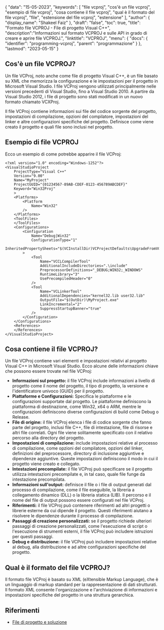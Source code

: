 {
"data": "15-05-2023",
  "keywords": [
"file vcproj",
"cos'è un file vcproj",
"esempio di file vcproj",
"cosa contiene il file vcproj",
"qual è il formato del file vcproj",
"file",
"estensione del file vcproj",
"estensione"
],
  "author": {
"display_name": "Shakeel Faiz"
},
"draft": "false",
"toc": true,
"title": "Formato file VCPROJ - File di progetto Visual C++",
  "description":"Informazioni sul formato VCPROJ e sulle API in grado di creare e aprire file VCPROJ.",
"linktitle": "VCPROJ",
  "menu": {
    "docs": {
      "identifier": "programming-vcproj",
"parent": "programmazione"
}
},
"lastmod": "2023-05-15"
}

## Cos'è un file VCPROJ?

Un file VCProj, noto anche come file di progetto Visual C++, è un file basato su XML che memorizza la configurazione e le impostazioni per il progetto in Microsoft Visual Studio. I file VCProj vengono utilizzati principalmente nelle versioni precedenti di Visual Studio, fino a Visual Studio 2010. A partire da Visual Studio 2012, i file di progetto sono stati modificati in un nuovo formato chiamato VCXProj.

Il file VCProj contiene informazioni sui file del codice sorgente del progetto, impostazioni di compilazione, opzioni del compilatore, impostazioni del linker e altre configurazioni specifiche del progetto. Definisce come viene creato il progetto e quali file sono inclusi nel progetto.

## Esempio di file VCPROJ

Ecco un esempio di come potrebbe apparire il file VCProj:

```
<?xml version="1.0" encoding="Windows-1252"?>
<VisualStudioProject
	ProjectType="Visual C++"
	Version="9.00"
	Name="MyProject"
	ProjectGUID="{01234567-89AB-CDEF-0123-456789ABCDEF}"
	Keyword="Win32Proj"
	>
	<Platforms>
		<Platform
			Name="Win32"
		/>
	</Platforms>
	<ToolFiles>
	</ToolFiles>
	<Configurations>
		<Configuration
			Name="Debug|Win32"
			ConfigurationType="1"
			InheritedPropertySheets="$(VCInstallDir)VCProjectDefaults\UpgradeFromVC71.vsprops"
		>
			<Tool
				Name="VCCLCompilerTool"
				AdditionalIncludeDirectories=".\include"
				PreprocessorDefinitions="_DEBUG;WIN32;_WINDOWS"
				RuntimeLibrary="3"
				UsePrecompiledHeader="0"
			/>
			<Tool
				Name="VCLinkerTool"
				AdditionalDependencies="kernel32.lib user32.lib"
				OutputFile="$(OutDir)\MyProject.exe"
				LinkIncremental="2"
				SuppressStartupBanner="true"
			/>
		</Configuration>
	</Configurations>
	<References>
	</References>
</VisualStudioProject>

```

## Cosa contiene il file VCPROJ?

Un file VCProj contiene vari elementi e impostazioni relativi al progetto Visual C++ in Microsoft Visual Studio. Ecco alcune delle informazioni chiave che possono essere trovate nel file VCProj:

- **Informazioni sul progetto:** il file VCProj include informazioni a livello di progetto come il nome del progetto, il tipo di progetto, la versione e l'identificatore univoco (GUID) per il progetto.
- **Piattaforme e Configurazioni:** Specifica le piattaforme e le configurazioni supportate dal progetto. Le piattaforme definiscono la piattaforma di destinazione, come Win32, x64 o ARM, mentre le configurazioni definiscono diverse configurazioni di build come Debug o Release.
- **File di origine:** il file VCProj elenca i file di codice sorgente che fanno parte del progetto, inclusi file C++, file di intestazione, file di risorse e altri file correlati. Ogni file viene solitamente specificato con il relativo percorso alla directory del progetto.
- **Impostazioni di compilazione:** include impostazioni relative al processo di compilazione, come opzioni del compilatore, opzioni del linker, definizioni del preprocessore, directory di inclusione aggiuntive e dipendenze aggiuntive. Queste impostazioni definiscono il modo in cui il progetto viene creato e collegato.
- **Intestazioni precompilate:** il file VCProj può specificare se il progetto utilizza intestazioni precompilate e, in tal caso, quale file funge da intestazione precompilata.
- **Informazioni sull'output:** definisce il file o i file di output generati dal processo di compilazione, come il file eseguibile, la libreria a collegamento dinamico (DLL) o la libreria statica (LIB). Il percorso e il nome del file di output possono essere configurati nel file VCProj.
- **Riferimenti:** il file VCProj può contenere riferimenti ad altri progetti o librerie esterne da cui dipende il progetto. Questi riferimenti aiutano a risolvere le dipendenze durante il processo di compilazione.
- **Passaggi di creazione personalizzati:** se il progetto richiede ulteriori passaggi di creazione personalizzati, come l'esecuzione di script o l'esecuzione di strumenti esterni, il file VCProj può includere istruzioni per questi passaggi.
- **Debug e distribuzione:** il file VCProj può includere impostazioni relative al debug, alla distribuzione e ad altre configurazioni specifiche del progetto.

## Qual è il formato del file VCPROJ?

Il formato file VCProj è basato su XML (eXtensible Markup Language), che è un linguaggio di markup standard per la rappresentazione di dati strutturati. Il formato XML consente l'organizzazione e l'archiviazione di informazioni e impostazioni specifiche del progetto in una struttura gerarchica.

## Riferimenti
* [File di progetto e soluzione](https://learn.microsoft.com/en-us/cpp/build/reference/project-and-solution-files?view=msvc-170)

